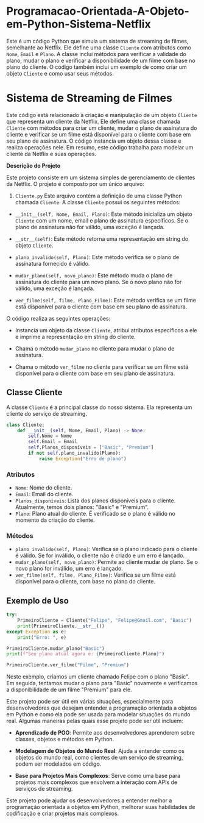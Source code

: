 # Programacao-Orientada-A-Objeto-em-Python-Sistema-Netflix
 Este é um código Python que simula um sistema de streaming de filmes, semelhante ao Netflix. Ele define uma classe `Cliente` com atributos como `Nome`, `Email` e `Plano`. A classe inclui métodos para verificar a validade do plano, mudar o plano e verificar a disponibilidade de um filme com base no plano do cliente. O código também inclui um exemplo de como criar um objeto `Cliente` e como usar seus métodos.

# Sistema de Streaming de Filmes

Este código está relacionado à criação e manipulação de um objeto `Cliente` que representa um cliente da Netflix. Ele define uma classe chamada `Cliente` com métodos para criar um cliente, mudar o plano de assinatura do cliente e verificar se um filme está disponível para o cliente com base em seu plano de assinatura. O código instancia um objeto dessa classe e realiza operações nele. Em resumo, este código trabalha para modelar um cliente da Netflix e suas operações.

**Descrição do Projeto**

Este projeto consiste em um sistema simples de gerenciamento de clientes da Netflix. O projeto é composto por um único arquivo:

1. `Cliente.py`
Este arquivo contém a definição de uma classe Python chamada `Cliente`. A classe `Cliente` possui os seguintes métodos:

- `__init__(self, Nome, Email, Plano)`: Este método inicializa um objeto `Cliente` com um nome, email e plano de assinatura específicos. Se o plano de assinatura não for válido, uma exceção é lançada.

- `__str__(self)`: Este método retorna uma representação em string do objeto `Cliente`.

- `plano_invalido(self, Plano)`: Este método verifica se o plano de assinatura fornecido é válido.

- `mudar_plano(self, novo_plano)`: Este método muda o plano de assinatura do cliente para um novo plano. Se o novo plano não for válido, uma exceção é lançada.

- `ver_filme(self, filme, Plano_Filme)`: Este método verifica se um filme está disponível para o cliente com base em seu plano de assinatura.

O código realiza as seguintes operações:

- Instancia um objeto da classe `Cliente`, atribui atributos específicos a ele e imprime a representação em string do cliente.

- Chama o método `mudar_plano` no cliente para mudar o plano de assinatura.

- Chama o método `ver_filme` no cliente para verificar se um filme está disponível para o cliente com base em seu plano de assinatura.

## Classe Cliente

A classe `Cliente` é a principal classe do nosso sistema. Ela representa um cliente do serviço de streaming.

```python
class Cliente:
    def __init__(self, Nome, Email, Plano) -> None:
        self.Nome = Nome
        self.Email = Email
        self.Planos_disponíveis = ["Basic", "Premium"]
        if not self.plano_invalido(Plano):
            raise Exception("Erro de plano")
```

### Atributos

- `Nome`: Nome do cliente.
- `Email`: Email do cliente.
- `Planos_disponíveis`: Lista dos planos disponíveis para o cliente. Atualmente, temos dois planos: "Basic" e "Premium".
- `Plano`: Plano atual do cliente. É verificado se o plano é válido no momento da criação do cliente.

### Métodos

- `plano_invalido(self, Plano)`: Verifica se o plano indicado para o cliente é válido. Se for inválido, o cliente não é criado e um erro é lançado.
- `mudar_plano(self, novo_plano)`: Permite ao cliente mudar de plano. Se o novo plano for inválido, um erro é lançado.
- `ver_filme(self, filme, Plano_Filme)`: Verifica se um filme está disponível para o cliente, com base no plano do cliente.

## Exemplo de Uso

```python
try:
    PrimeiroCliente = Cliente("Felipe", "Felipe@Gmail.com", "Basic")
    print(PrimeiroCliente.__str__())
except Exception as e:
    print("Erro: ", e) 

PrimeiroCliente.mudar_plano("Basic")
print(f"Seu plano atual agora é: {PrimeiroCliente.Plano}")

PrimeiroCliente.ver_filme("Filme", "Premium")
```

Neste exemplo, criamos um cliente chamado Felipe com o plano "Basic". Em seguida, tentamos mudar o plano para "Basic" novamente e verificamos a disponibilidade de um filme "Premium" para ele.

Este projeto pode ser útil em várias situações, especialmente para desenvolvedores que desejam entender a programação orientada a objetos em Python e como ela pode ser usada para modelar situações do mundo real. Algumas maneiras pelas quais esse projeto pode ser útil incluem:

- **Aprendizado de POO**: Permite aos desenvolvedores aprenderem sobre classes, objetos e métodos em Python.

- **Modelagem de Objetos do Mundo Real**: Ajuda a entender como os objetos do mundo real, como clientes de um serviço de streaming, podem ser modelados em código.

- **Base para Projetos Mais Complexos**: Serve como uma base para projetos mais complexos que envolvem a interação com APIs de serviços de streaming.

Este projeto pode ajudar os desenvolvedores a entender melhor a programação orientada a objetos em Python, melhorar suas habilidades de codificação e criar projetos mais complexos.